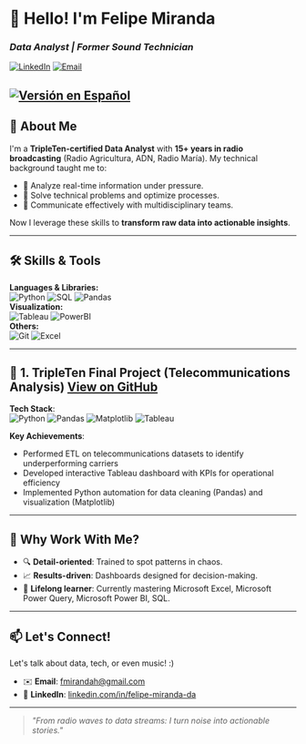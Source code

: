 # 👋 Hello! I'm Felipe Miranda 
### *Data Analyst | Former Sound Technician*  

[![LinkedIn](https://img.shields.io/badge/LinkedIn-0A66C2?style=for-the-badge&logo=linkedin&logoColor=white)](https://www.linkedin.com/in/felipe-miranda-da/)
[![Email](https://img.shields.io/badge/Gmail-EA4335?style=for-the-badge&logo=gmail&logoColor=white)](mailto:fmirandah@gmail.com)

[![Versión en Español](https://img.shields.io/badge/Read_in_Spanish-FFFFFF?style=for-the-badge&logoColor=blue)](README.md)
---

## 🚀 **About Me**  
I'm a **TripleTen-certified Data Analyst** with **15+ years in radio broadcasting** (Radio Agricultura, ADN, Radio María). My technical background taught me to:  
- 🎯 Analyze real-time information under pressure.  
- 🔧 Solve technical problems and optimize processes.  
- 📢 Communicate effectively with multidisciplinary teams.  

Now I leverage these skills to **transform raw data into actionable insights**.  

---

## 🛠 **Skills & Tools**  

**Languages & Libraries:**  
![Python](https://img.shields.io/badge/Python-3776AB?style=flat-square&logo=python&logoColor=white)
![SQL](https://img.shields.io/badge/SQL-4479A1?style=flat-square&logo=postgresql&logoColor=white) 
![Pandas](https://img.shields.io/badge/Pandas-150458?style=flat-square&logo=pandas&logoColor=white)  
**Visualization:**  
![Tableau](https://img.shields.io/badge/Tableau-E97627?style=flat-square&logo=tableau&logoColor=white)
![PowerBI](https://img.shields.io/badge/PowerBI-F2C811?style=flat-square&logo=powerbi&logoColor=black)  
**Others:**  
![Git](https://img.shields.io/badge/Git-F05032?style=flat-square&logo=git&logoColor=white)
![Excel](https://img.shields.io/badge/Excel-217346?style=flat-square&logo=microsoftexcel&logoColor=white)  

---

## 📂 **1. TripleTen Final Project** (Telecommunications Analysis)  [View on GitHub](https://github.com/WyldeBlack/Proyecto-Final-Telecomunicaciones)  
**Tech Stack**:  
<img src="https://img.shields.io/badge/Python-3776AB?style=flat&logo=python&logoColor=white" alt="Python"> <img src="https://img.shields.io/badge/Pandas-150458?style=flat&logo=pandas&logoColor=white" alt="Pandas"> <img src="https://img.shields.io/badge/Matplotlib-11557C?style=flat&logo=python&logoColor=white" alt="Matplotlib"> <img src="https://img.shields.io/badge/Tableau-E97627?style=flat&logo=tableau&logoColor=white" alt="Tableau">

**Key Achievements**:
- Performed ETL on telecommunications datasets to identify underperforming carriers
- Developed interactive Tableau dashboard with KPIs for operational efficiency
- Implemented Python automation for data cleaning (Pandas) and visualization (Matplotlib)

---

## 🌟 **Why Work With Me?**  
- 🔍 **Detail-oriented**: Trained to spot patterns in chaos.  
- 📈 **Results-driven**: Dashboards designed for decision-making.  
- 🌱 **Lifelong learner**: Currently mastering Microsoft Excel, Microsoft Power Query, Microsoft Power BI, SQL.  

---

## 📫 **Let's Connect!**  
Let's talk about data, tech, or even music! :)  
- ✉️ **Email**: [fmirandah@gmail.com](mailto:fmirandah@gmail.com)  
- 💼 **LinkedIn**: [linkedin.com/in/felipe-miranda-da](https://www.linkedin.com/in/felipe-miranda-da/)  

--- 

> *"From radio waves to data streams: I turn noise into actionable stories."*  
